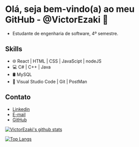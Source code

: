# Olá, seja bem-vindo(a) ao meu GitHub - @VictorEzaki 👋

- Estudante de engenharia de software, 4º semestre.

## Skills
- 🌐 React | HTML | CSS | JavaScipt | nodeJS
- 💻 C# | C++ | Java
- 🛢  MySQL  
- 🔧 Visual Studio Code | Git | PostMan

## Contato
- [Linkedin](https://www.linkedin.com/in/victor-ezaki/)
- [E-mail](victorezaki19@gmail.com)
- [GitHub](https://github.com/VictorEzaki)
  
 [![VictorEzaki's github stats](https://github-readme-stats.vercel.app/api?username=VictorEzaki&show_icons=true&&theme=radical&hide=["contribs","issues"])](https://github.com/VictorEzaki)
 
 [![Top Langs](https://github-readme-stats-git-masterrstaa-rickstaa.vercel.app/api/top-langs/?username=VictorEzaki&show_icons=true&theme=radical)](https://github.com/anuraghazra/github-readme-stats)


